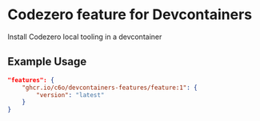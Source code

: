 
# Codezero feature for Devcontainers

Install Codezero local tooling in a devcontainer

## Example Usage

```json
"features": {
    "ghcr.io/c6o/devcontainers-features/feature:1": {
        "version": "latest"
    }
}
```
